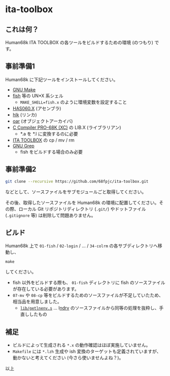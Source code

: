 # ita-toolbox

## これは何？

Human68k ITA TOOLBOX の各ツールをビルドするための環境 (のつもり) です。

## 事前準備1

Human68k に下記ツールをインストールしてください。

- [GNU Make](https://github.com/kg68k/gnu-make-human68k)
- [fish](http://retropc.net/x68000/software/tools/itatoolbox/fish/) 等の UN*X 系シェル
  - `MAKE_SHELL=fish.x` のように環境変数を設定すること
- [HAS060.X](http://retropc.net/x68000/software/develop/as/has060/) (アセンブラ)
- [hlk](https://github.com/kg68k/hlk-ev) (リンカ)
- [oar](http://retropc.net/x68000/software/develop/ar/oar/) (オブジェクトアーカイバ)
- [C Compiler PRO-68K (XC)](http://retropc.net/x68000/software/sharp/xc21/) の LIB.X (ライブラリアン) 
  - *.a を *.l に変換するのに必要
- [ITA TOOLBOX](http://retropc.net/x68000/software/tools/itatoolbox/) の cp / mv / rm
- [GNU Grep](https://www.vector.co.jp/soft/x68/util/se021835.html)
  - fish をビルドする場合のみ必要

## 事前準備2

```sh
git clone --recursive https://github.com/68fpjc/ita-toolbox.git
```
などとして、ソースファイルをサブモジュールごと取得してください。

その後、取得したソースファイルを Human68k の環境に配置してください。その際、ローカル Git リポジトリディレクトリ (`.git/`) やドットファイル (`.gitignore` 等) は削除して問題ありません。

## ビルド

Human68k 上で `01-fish` / `02-login` / … /  `34-colrm` の各サブディレクトリへ移動し、
```
make
````
してください。

- fish 以外をビルドする際も、 `01-fish` ディレクトリに fish のソースファイルが存在している必要があります。
- `07-mv` や `08-cp` 等をビルドするためのソースファイルが不足していたため、相当品を用意しました。
  -  [`lib/getlnenv.s`](lib/getlnenv.s) … l[ndrv](http://retropc.net/x68000/software/disk/symlink/lndrv/) のソースファイルから同等の処理を抜粋し、手直ししたもの

## 補足

- ビルドによって生成される `*.x` の動作確認はほぼ実施していません。
- `Makefile` には `*.lzh` 生成や ish 変換のターゲットも定義されていますが、動かないと考えてください (今さら使いませんよね？)。

以上
